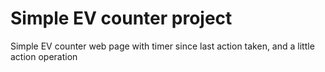 # Simple EV counter project

Simple EV counter web page with timer since last action taken, and a little action operation
